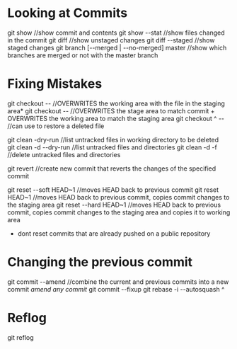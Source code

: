 # Looking at Commits
git show <commit>           //show commit and contents
git show <commit> --stat    //show files changed in the commit
git diff                    //show unstaged changes
git diff --staged           //show staged changes
git branch [--merged | --no-merged] master    //show which branches are merged or not with the master branch

# Fixing Mistakes
git checkout -- <file>            //OVERWRITES the working area with the file in the staging area*
git checkout <commit> -- <file>   //OVERWRITES the stage area to match commit + OVERWRITES the working area to match the staging area
git checkout <deleted-commit>^ -- <file>  //can use to restore a deleted file

git clean -dry-run          //list untracked files in working directory to be deleted       
git clean -d --dry-run      //list untracked files and directories
git clean -d -f             //delete untracked files and directories

git revert <commit>         //create new commit that reverts the changes of the specified commit

git reset --soft HEAD~1     //moves HEAD back to previous commit
git reset HEAD~1            //moves HEAD back to previous commit, copies commit changes to the staging area
git reset --hard HEAD~1     //moves HEAD back to previous commit, copies commit changes to the staging area and copies it to working area
* dont reset commits that are already pushed on a public repository

# Changing the previous commit
git commit --amend          //combine the current and previous commits into a new commit
*amend any commit*
git commit --fixup <SHA>
git rebase -i --autosquash <SHA>^

# Reflog
git reflog